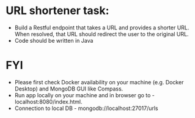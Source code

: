 # URL shortener task:
* Build a Restful endpoint that takes a URL and provides a shorter URL.
  When resolved, that URL should redirect the user to the original URL.
* Code should be written in Java

# FYI
- Please first check Docker availability on your machine (e.g. Docker Desktop) and MongoDB GUI like Compass.
- Run app locally on your machine and in browser go to - localhost:8080/index.html.
- Connection to local DB - mongodb://localhost:27017/urls
